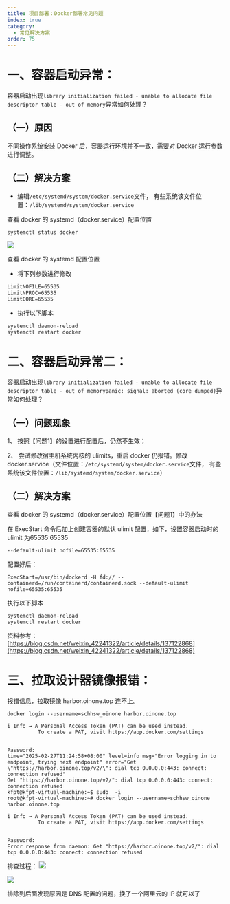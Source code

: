 ```yaml
---
title: 项目部署：Docker部署常见问题
index: true
category:
  - 常见解决方案
order: 75
---
```


# 一、容器启动异常：
容器启动出现`library initialization failed - unable to allocate file descriptor table - out of memory`异常如何处理？

## （一）原因
不同操作系统安装 Docker 后，容器运行环境并不一致，需要对 Docker 运行参数进行调整。

## （二）解决方案
+ 编辑`/etc/systemd/system/docker.service`文件， 有些系统该文件位置：`/lib/systemd/system/docker.service`

查看 docker 的 systemd（docker.service）配置位置

```shell
systemctl status docker
```

![](https://oinone-jar.oss-cn-zhangjiakou.aliyuncs.com/welcome-document/Development/CommonSolutions/2025032602015086-1024x237-20250530144825593.jpg)

查看 docker 的 systemd 配置位置

+ 将下列参数进行修改

```xml
LimitNOFILE=65535
LimitNPROC=65535
LimitCORE=65535
```

+ 执行以下脚本

```shell
systemctl daemon-reload
systemctl restart docker
```

# 二、容器启动异常二：
容器启动出现`library initialization failed - unable to allocate file descriptor table - out of memorypanic: signal: aborted (core dumped)`异常如何处理？

## （一）问题现象
1、 按照【问题1】的设置进行配置后，仍然不生效；

2、 尝试修改宿主机系统内核的 ulimits，重启 docker 仍报错。修改 docker.service（文件位置：`/etc/systemd/system/docker.service`文件， 有些系统该文件位置：`/lib/systemd/system/docker.service`）

## （二）解决方案
查看 docker 的 systemd（docker.service）配置位置【问题1】中的办法

在 ExecStart 命令后加上创建容器的默认 ulimit 配置，如下，设置容器启动时的 ulimit 为65535:65535

```plain
--default-ulimit nofile=65535:65535
```

配置好后：

```plain
ExecStart=/usr/bin/dockerd -H fd:// --containerd=/run/containerd/containerd.sock --default-ulimit nofile=65535:65535
```

执行以下脚本

```shell
systemctl daemon-reload
systemctl restart docker
```

资料参考：[https://blog.csdn.net/weixin_42241322/article/details/137122868](https://blog.csdn.net/weixin_42241322/article/details/137122868)

# 三、拉取设计器镜像报错：
报错信息，拉取镜像 harbor.oinone.top 连不上。

```plain
docker login --username=schhsw_oinone harbor.oinone.top

i Info → A Personal Access Token (PAT) can be used instead.
          To create a PAT, visit https://app.docker.com/settings


Password:
time="2025-02-27T11:24:58+08:00" level=info msg="Error logging in to endpoint, trying next endpoint" error="Get \"https://harbor.oinone.top/v2/\": dial tcp 0.0.0.0:443: connect: connection refused"
Get "https://harbor.oinone.top/v2/": dial tcp 0.0.0.0:443: connect: connection refused
kfpt@kfpt-virtual-machine:~$ sudo  -i
root@kfpt-virtual-machine:~# docker login --username=schhsw_oinone harbor.oinone.top

i Info → A Personal Access Token (PAT) can be used instead.
          To create a PAT, visit https://app.docker.com/settings


Password:
Error response from daemon: Get "https://harbor.oinone.top/v2/": dial tcp 0.0.0.0:443: connect: connection refused
```

排查过程：
![](https://oinone-jar.oss-cn-zhangjiakou.aliyuncs.com/welcome-document/Development/CommonSolutions/Snipaste_2024-11-14_10-10-46-20250530144822471.jpg)

![](https://oinone-jar.oss-cn-zhangjiakou.aliyuncs.com/welcome-document/Development/CommonSolutions/Snipaste_2025-03-11_18-49-23-20250530144827227.jpg)

排除到后面发现原因是 DNS 配置的问题，换了一个阿里云的 IP 就可以了

